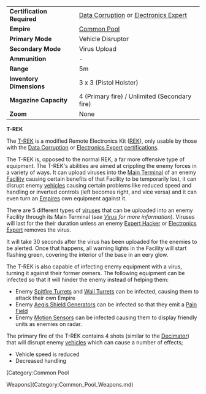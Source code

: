 |                            |                                                                                                                          |
| -------------------------- | ------------------------------------------------------------------------------------------------------------------------ |
| **Certification Required** | [Data Corruption](../certifications/Data_Corruption.md) or [Electronics Expert](../certifications/Electronics_Expert.md) |
| **Empire**                 | [Common Pool](../terminology/Common_Pool.md)                                                                             |
| **Primary Mode**           | Vehicle Disruptor                                                                                                        |
| **Secondary Mode**         | Virus Upload                                                                                                             |
| **Ammunition**             | \-                                                                                                                       |
| **Range**                  | 5m                                                                                                                       |
| **Inventory Dimensions**   | 3 x 3 (Pistol Holster)                                                                                                   |
| **Magazine Capacity**      | 4 (Primary fire) / Unlimited (Secondary fire)                                                                            |
| **Zoom**                   | None                                                                                                                     |

**T-REK**

The [T-REK](T-REK.md) is a modified Remote Electronics Kit
([REK](Remote_Electronics_Kit.md)), only usable by those with the
[Data Corruption](../certifications/Data_Corruption.md) or
[Electronics Expert](../certifications/Electronics_Expert.md)
[certifications](../certifications/Certification.md).

The T-REK is, opposed to the normal REK, a far more offensive type of equipment.
The T-REK's abilities are aimed at crippling the enemy forces in a variety of
ways. It can upload viruses into the [Main Terminal](../items/Main_Terminal.md)
of an enemy [Facility](../locations/Facilities.md) causing certain benefits of
that Facility to be temporarily lost, it can disrupt enemy
[vehicles](../vehicles/Vehicle.md) causing certain problems like reduced speed
and handling or inverted controls (left becomes right, and vice versa) and it
can even turn an [Empires](../terminology/Empire.md) own equipment against it.

There are 5 different types of [viruses](../terminology/Virus.md) that can be
uploaded into an enemy Facility through its Main Terminal (<i>see
[Virus](../terminology/Virus.md) for more information</i>). Viruses will last
for the their duration unless an enemy
[Expert Hacker](../certifications/Expert_Hacking.md) or
[Electronics Expert](../certifications/Electronics_Expert.md) removes the virus.

It will take 30 seconds after the virus has been uploaded for the enemies to be
alerted. Once that happens, all warning lights in the Facility will start
flashing green, covering the interior of the base in an eery glow.

The T-REK is also capable of infecting enemy equipment with a virus, turning it
against their former owners. The following equipment can be infected so that it
will hinder the enemy instead of helping them:

- Enemy [Spitfire Turrets](Spitfire_Turret.md) and
  [Wall Turrets](../items/Phalanx.md) can be infected, causing them to attack
  their own Empire
- Enemy [Aegis Shield Generators](Aegis_Shield_Generator.md) can be infected so
  that they emit a [Pain Field](../terminology/Pain_Field.md)
- Enemy [Motion Sensors](Motion_Sensor.md) can be infected causing them to
  display friendly units as enemies on radar.

The primary fire of the T-REK contains 4 shots (similar to the
[Decimator](Decimator.md)) that will disrupt enemy
[vehicles](../vehicles/Vehicle.md) which can cause a number of effects;

- Vehicle speed is reduced
- Decreased handling

<!--[Category:Game Items](Category:Game_Items.md)-->
<!--[Category:Weapons](Category:Weapons.md)--> [Category:Common Pool

Weapons](Category:Common_Pool_Weapons.md)
